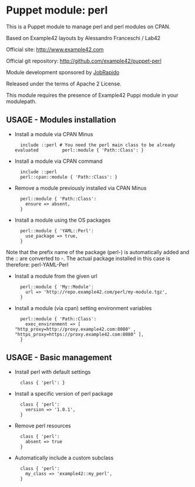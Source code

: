 # Puppet module: perl

This is a Puppet module to manage perl and perl modules on CPAN.

Based on Example42 layouts by Alessandro Franceschi / Lab42

Official site: http://www.example42.com

Official git repository: http://github.com/example42/puppet-perl

Module development sponsored by [JobRapido](http://www.jobrapido.com)

Released under the terms of Apache 2 License.

This module requires the presence of Example42 Puppi module in your modulepath.

## USAGE - Modules installation

* Install a module via CPAN Minus

        include ::perl # You need the perl main class to be already evaluated         perl::module { 'Path::Class': }

* Install a module via CPAN command

        include ::perl
        perl::cpan::module { 'Path::Class': }

* Remove a module previously installed via CPAN Minus

        perl::module { 'Path::Class':
          ensure => absent,
        }

* Install a module using the OS packages

        perl::module { 'YAML::Perl':
          use_package => true,
        }

Note that the prefix name of the package (perl-) is automatically added and the :: are converted to -.
The actual package installed in this case is therefore: perl-YAML-Perl 

* Install a module from the given url

        perl::module { 'My::Module':
          url => 'http://repo.example42.com/perl/my-module.tgz',
        }

* Install a module (via cpan) setting environment variables

        perl::module { 'Path::Class':
          exec_environment => [ "http_proxy=http://proxy.example42.com:8080" , "https_proxy=https://proxy.example42.com:8080" ],
        }


## USAGE - Basic management

* Install perl with default settings

        class { 'perl': }

* Install a specific version of perl package

        class { 'perl':
          version => '1.0.1',
        }

* Remove perl resources

        class { 'perl':
          absent => true
        }

* Automatically include a custom subclass

        class { 'perl':
          my_class => 'example42::my_perl',
        }

